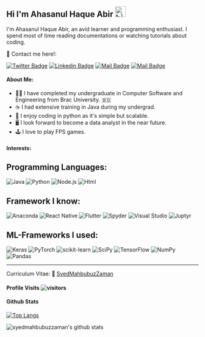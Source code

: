 ## Hi I'm Ahasanul Haque Abir <img src="https://user-images.githubusercontent.com/1303154/88677602-1635ba80-d120-11ea-84d8-d263ba5fc3c0.gif" width="28px" alt="hi">

I'm Ahasanul Haque Abir, an avid learner and programming enthusiast. I spend most of time reading documentations or watching tutorials about coding.

:incoming_envelope: Contact me here!:

[![Twitter Badge](https://img.shields.io/badge/-@Abir_DRZ-1ca0f1?style=flat&labelColor=1ca0f1&logo=twitter&logoColor=white&link=https://twitter.com/Abir_DRZ)](https://twitter.com/Abir_DRZ) [![Linkedin Badge](https://img.shields.io/badge/-ahasanabir-0e76a8?style=flat&labelColor=0e76a8&logo=linkedin&logoColor=white)](https://www.linkedin.com/in/ahasanabir/) [![Mail Badge](https://img.shields.io/badge/-@ahasan_abir-e84393?style=flat&labelColor=e84393&logo=instagram&logoColor=white)](https://www.instagram.com/ahasan_abir/) [![Mail Badge](https://img.shields.io/badge/-ahasanul.haque.abir@g.bracu.ac.bd-c0392b?style=flat&labelColor=c0392b&logo=gmail&logoColor=white)](mailto:ahasanul.haque.abir@g.bracu.ac.bd)

#### About Me:
- 🧑‍🎓 I have completed my undergraduate in Computer Software and Engineering from Brac University. :bangladesh: 
- :coffee: I had extensive training in Java during my undergrad.
- :snake: I enjoy coding in python as it's simple but scalable.
- :desktop_computer: I look forward to become a data analyst in the near future.
- :joystick: I love to play FPS games.

#### Interests:

## Programming Languages:

![Java](https://img.shields.io/badge/java-%23ED8B00.svg?style=for-the-badge&logo=java&logoColor=white)
![Python](https://img.shields.io/badge/python-3670A0?style=for-the-badge&logo=python&logoColor=ffdd54)
![Node.js](https://img.shields.io/badge/Node.js-43853D?style=for-the-badge&logo=node.js&logoColor=white)
![Html](https://img.shields.io/badge/HTML-239120?style=for-the-badge&logo=html5&logoColor=white)


## Framework I know:

![Anaconda](https://img.shields.io/badge/Anaconda-%2344A833.svg?style=for-the-badge&logo=anaconda&logoColor=white)
![React Native](https://img.shields.io/badge/react_native-%2320232a.svg?style=for-the-badge&logo=react&logoColor=%2361DAFB)
![Flutter](https://img.shields.io/badge/Flutter-%2302569B.svg?style=for-the-badge&logo=Flutter&logoColor=white)
![Spyder](https://img.shields.io/badge/Spyder-838485?style=for-the-badge&logo=spyder%20ide&logoColor=maroon)
![Visual Studio](https://img.shields.io/badge/Visual%20Studio-5C2D91.svg?style=for-the-badge&logo=visual-studio&logoColor=white)
![Juptyr](https://img.shields.io/badge/Made%20with-Jupyter-orange?style=for-the-badge&logo=Jupyter)

## ML-Frameworks I used:

![Keras](https://img.shields.io/badge/Keras-%23D00000.svg?style=for-the-badge&logo=Keras&logoColor=white)
![PyTorch](https://img.shields.io/badge/PyTorch-%23EE4C2C.svg?style=for-the-badge&logo=PyTorch&logoColor=white)
![scikit-learn](https://img.shields.io/badge/scikit--learn-%23F7931E.svg?style=for-the-badge&logo=scikit-learn&logoColor=white)
![SciPy](https://img.shields.io/badge/SciPy-%230C55A5.svg?style=for-the-badge&logo=scipy&logoColor=%white)
![TensorFlow](https://img.shields.io/badge/TensorFlow-%23FF6F00.svg?style=for-the-badge&logo=TensorFlow&logoColor=white)
![NumPy](https://img.shields.io/badge/numpy-%23013243.svg?style=for-the-badge&logo=numpy&logoColor=white)
![Pandas](https://img.shields.io/badge/pandas-%23150458.svg?style=for-the-badge&logo=pandas&logoColor=white)

---

Curriculum Vitae: :memo: [SyedMahbubuzZaman](https://github.com/syedmahbubuzzaman/CV/blob/main/SyedMahbubuzZaman.pdf)

#### Profile Visits ![visitors](https://visitor-badge.glitch.me/badge?page_id=syedmahbubuzzaman.syedmahbubuzzaman)


#### Github Stats

[![Top Langs](https://github-readme-stats.vercel.app/api/top-langs/?username=syedmahbubuzzaman&hide=java,html,css&theme=dracula)](https://github.com/anuraghazra/github-readme-stats)

![syedmahbubuzzaman's github stats](https://github-readme-stats.vercel.app/api?username=syedmahbubuzzaman&count_private=true&theme=tokyonight&hide=contribs,prs)

</details>

